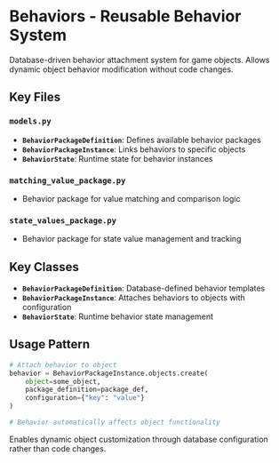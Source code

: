 # Behaviors - Reusable Behavior System

Database-driven behavior attachment system for game objects. Allows dynamic object behavior modification without code changes.

## Key Files

### `models.py`
- **`BehaviorPackageDefinition`**: Defines available behavior packages
- **`BehaviorPackageInstance`**: Links behaviors to specific objects
- **`BehaviorState`**: Runtime state for behavior instances

### `matching_value_package.py`
- Behavior package for value matching and comparison logic

### `state_values_package.py`
- Behavior package for state value management and tracking

## Key Classes

- **`BehaviorPackageDefinition`**: Database-defined behavior templates
- **`BehaviorPackageInstance`**: Attaches behaviors to objects with configuration
- **`BehaviorState`**: Runtime behavior state management

## Usage Pattern

```python
# Attach behavior to object
behavior = BehaviorPackageInstance.objects.create(
    object=some_object,
    package_definition=package_def,
    configuration={"key": "value"}
)

# Behavior automatically affects object functionality
```

Enables dynamic object customization through database configuration rather than code changes.
